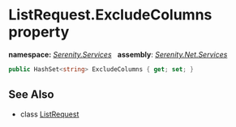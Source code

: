 # ListRequest.ExcludeColumns property
**namespace:** *[Serenity.Services](../../README.md#serenity.services-namespace)*   **assembly**: *[Serenity.Net.Services](../../README.md)*

```csharp
public HashSet<string> ExcludeColumns { get; set; }
```

## See Also

* class [ListRequest](../ListRequest.md)